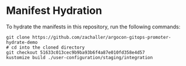 # Manifest Hydration

To hydrate the manifests in this repository, run the following commands:

```shell
git clone https://github.com/zachaller/argocon-gitops-promoter-hydrate-demo
# cd into the cloned directory
git checkout 51633c013cec9b9ba93b6f4a87e010fd358e4d57
kustomize build ./user-configuration/staging/integration
```
